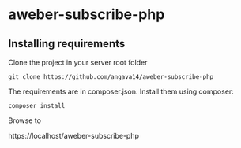 # aweber-subscribe-php


## Installing requirements

Clone the project in your server root folder

`git clone https://github.com/angava14/aweber-subscribe-php`

The requirements are in composer.json. Install them using composer:

`composer install`

Browse to

https://localhost/aweber-subscribe-php
